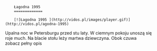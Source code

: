 
        Łagodna 1995 
        =============
        
        [![Łagodna 1995 ](http://vidos.pl/images/player.gif)](http://vidos.pl/agodna-1995)
        
        
 Upalna noc w Petersburgu przed stu laty. W ciemnym pokoju unoszą się roje much. Na blacie stołu leży martwa dziewczyna. Obok czuwa zobacz pełny opis
    
